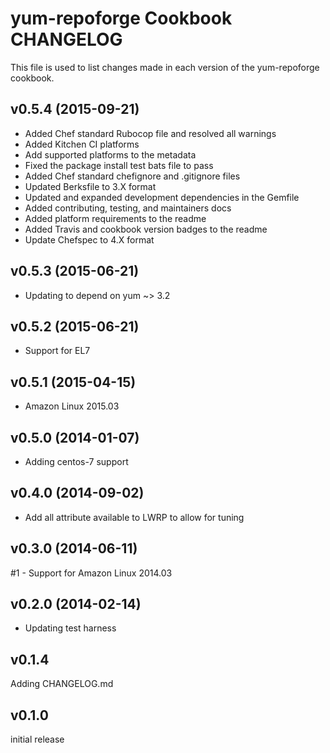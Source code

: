 # yum-repoforge Cookbook CHANGELOG
This file is used to list changes made in each version of the yum-repoforge cookbook.

## v0.5.4 (2015-09-21)
- Added Chef standard Rubocop file and resolved all warnings
- Added Kitchen CI platforms
- Add supported platforms to the metadata
- Fixed the package install test bats file to pass
- Added Chef standard chefignore and .gitignore files
- Updated Berksfile to 3.X format
- Updated and expanded development dependencies in the Gemfile
- Added contributing, testing, and maintainers docs
- Added platform requirements to the readme
- Added Travis and cookbook version badges to the readme
- Update Chefspec to 4.X format

## v0.5.3 (2015-06-21)
- Updating to depend on yum ~> 3.2

## v0.5.2 (2015-06-21)
- Support for EL7

## v0.5.1 (2015-04-15)
- Amazon Linux 2015.03

## v0.5.0 (2014-01-07)
- Adding centos-7 support

## v0.4.0 (2014-09-02)
- Add all attribute available to LWRP to allow for tuning

## v0.3.0 (2014-06-11)
#1 - Support for Amazon Linux 2014.03

## v0.2.0 (2014-02-14)
- Updating test harness

## v0.1.4
Adding CHANGELOG.md

## v0.1.0
initial release
